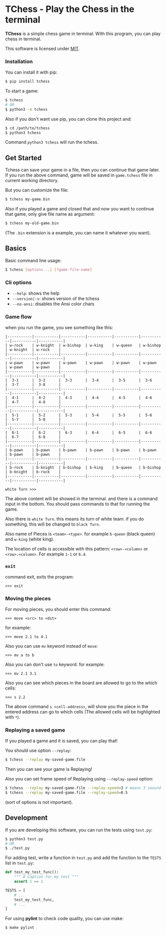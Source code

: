 # TChess - Play the Chess in the terminal
**TChess** is a simple chess game in terminal.
With this program, you can play chess in terminal.

This software is licensed under [MIT](/LICENSE).

### Installation
You can install it with pip:

```bash
$ pip install tchess
```

To start a game:

```bash
$ tchess
# OR
$ python3 -m tchess
```

Also if you don't want use pip, you can clone this project and:

```bash
$ cd /path/to/tchess
$ python3 tchess 
```

Command `python3 tchess` will run the tchess.

## Get Started

Tchess can save your game in a file, then you can continue that game later.
If you run the above command, game will be saved in `game.tchess` file in current working directory.

But you can customize the file:

```bash
$ tchess my-game.bin
```

Also if you played a game and closed that and now you want to continue that game, only give file name as argument:

```bash
$ tchess my-old-game.bin
```

(The `.bin` extension is a example, you can name it whatever you want).

## Basics
Basic command line usage:

```bash
$ tchess [options...] [?game-file-name]
```

### Cli options
- `--help`: shows the help
- `--version|-v`: shows version of the tchess
- `--no-ansi`: disables the Ansi color chars

### Game flow

when you run the game, you see something like this:

```
|-----------|-----------|-----------|-----------|-----------|-----------|-----------|-----------|
| w-rock    | w-knight  | w-bishop  | w-king    | w-queen   | w-bishop  | w-knight  | w-rock    |
|-----------|-----------|-----------|-----------|-----------|-----------|-----------|-----------|
| w-pawn    | w-pawn    | w-pawn    | w-pawn    | w-pawn    | w-pawn    | w-pawn    | w-pawn    |
|-----------|-----------|-----------|-----------|-----------|-----------|-----------|-----------|
|  3-1      |  3-2      |  3-3      |  3-4      |  3-5      |  3-6      |  3-7      |  3-8      |
|-----------|-----------|-----------|-----------|-----------|-----------|-----------|-----------|
|  4-1      |  4-2      |  4-3      |  4-4      |  4-5      |  4-6      |  4-7      |  4-8      |
|-----------|-----------|-----------|-----------|-----------|-----------|-----------|-----------|
|  5-1      |  5-2      |  5-3      |  5-4      |  5-5      |  5-6      |  5-7      |  5-8      |
|-----------|-----------|-----------|-----------|-----------|-----------|-----------|-----------|
|  6-1      |  6-2      |  6-3      |  6-4      |  6-5      |  6-6      |  6-7      |  6-8      |
|-----------|-----------|-----------|-----------|-----------|-----------|-----------|-----------|
| b-pawn    | b-pawn    | b-pawn    | b-pawn    | b-pawn    | b-pawn    | b-pawn    | b-pawn    |
|-----------|-----------|-----------|-----------|-----------|-----------|-----------|-----------|
| b-rock    | b-knight  | b-bishop  | b-king    | b-queen   | b-bishop  | b-knight  | b-rock    |
|-----------|-----------|-----------|-----------|-----------|-----------|-----------|-----------|
                                                                                                  
white Turn >>>
```

The above content will be showed in the terminal. and there is a command input in the bottom.
You should pass commands to that for running the game.

Also there is `white Turn`. this means its turn of white team. if you do something,
this will be changed to `black Turn`.

Also name of Pieces is `<team>-<type>`. for example `b-queen` (black queen) and `w-king` (white king).

The location of cells is accessible with this pattern: `<row>-<column>` or `<row>.<column>`.
For example `1-1` or `6.4`.

### `exit`
command exit, exits the program:

```
>>> exit
```

### Moving the pieces
For moving pieces, you should enter this command:

```
>>> move <src> to <dst>
```

for example:

```
>>> move 2.1 to 4.1
```

Also you can use `mv` keyword instead of `move`:

```
>>> mv a to b
``` 

Also you can don't use `to` keyword. for example:

```
>>> mv 2.1 3.1
```

Also you can see which pieces in the board are allowed to go to the which cells:

```
>>> s 2.2
```

The above command `s <cell-address>`, will show you the piece in the entered address can go to
which cells (The allowed cells will be highlighted with `*`).

### Replaying a saved game
If you played a game and it is saved, you can play that!

You should use option `--replay`:

```bash
$ tchess --replay my-saved-game.file
```

Then you can see your game is Replaying!

Also you can set frame speed of Replaying using `--replay-speed` option:

```bash
$ tchess --replay my-saved-game.file --replay-speed=3 # means 3 seound
$ tchess --replay my-saved-game.file --replay-speed=0.5
```

(sort of options is not important).

## Development
If you are developing this software, you can run the tests using `test.py`:

```bash
$ python3 test.py
# OR
$ ./test.py
```

For adding test, write a function in `test.py` and add the function to the `TESTS` list in `test.py`:

```python
def test_my_test_func():
    """ A Caption for my test """
    assert 1 == 1

TESTS = [
    # ...
    test_my_test_func,
    # ...
]
```

For using **pylint** to check code quality, you can use make:

```bash
$ make pylint
```

